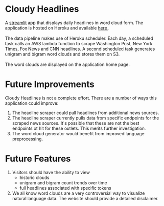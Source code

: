 # Cloudy Headlines

A <a href="https://www.waterqualitydata.us/portal/"> streamlit</a> app that displays daily headlines in word cloud form. The application is hosted on Heroku and available <a href="https://nameless-hamlet-76344.herokuapp.com/">here </a>.<br><br>
The data pipeline makes use of Heroku scheduler. Each day, a scheduled task calls an AWS lambda function to scrape Washington Post, New York Times, Fox News and CNN headlines. A second scheduled task generates unigram and bigram word clouds and stores them on S3.<br><br>
The word clouds are displayed on the application home page. 

# Future Improvements

Cloudy Headlines is not a complete effort. There are a number of ways this application could improve:
1. The headline scraper could pull headlines from additional news sources.
2. The headline scraper currently pulls data from specific endpoints for the scraped news sources. It's possible that these are not the best endpoints ot hit for these outlets. This merits further investigation.
3. The word cloud generator would benefit from improved language preprocessing.

# Future Features

1. Visitors should have the ability to view 
	- historic clouds
	- unigram and bigram count trends over time
	- full headlines associated with specific tokens
2. We all know word clouds are a very controversial way to visualize natural language data. The website should provide a detailed disclaimer.
